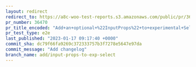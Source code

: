 ```yaml
---
layout: redirect
redirect_to: https://a8c-woo-test-reports.s3.amazonaws.com/public/pr/36470/e2e/index.html
pr_number: 36470
pr_title_encoded: "Add+an+optional+%22InputProps%22+to+experimental+SelectControl+component"
pr_test_type: e2e
last_published: "2023-01-17 09:17:40 +0000"
commit_sha: dc79f66fa9269c372333757b3f7278e5647e97da
commit_message: "Add changelog"
branch_name: add/input-props-to-exp-select
---
```

